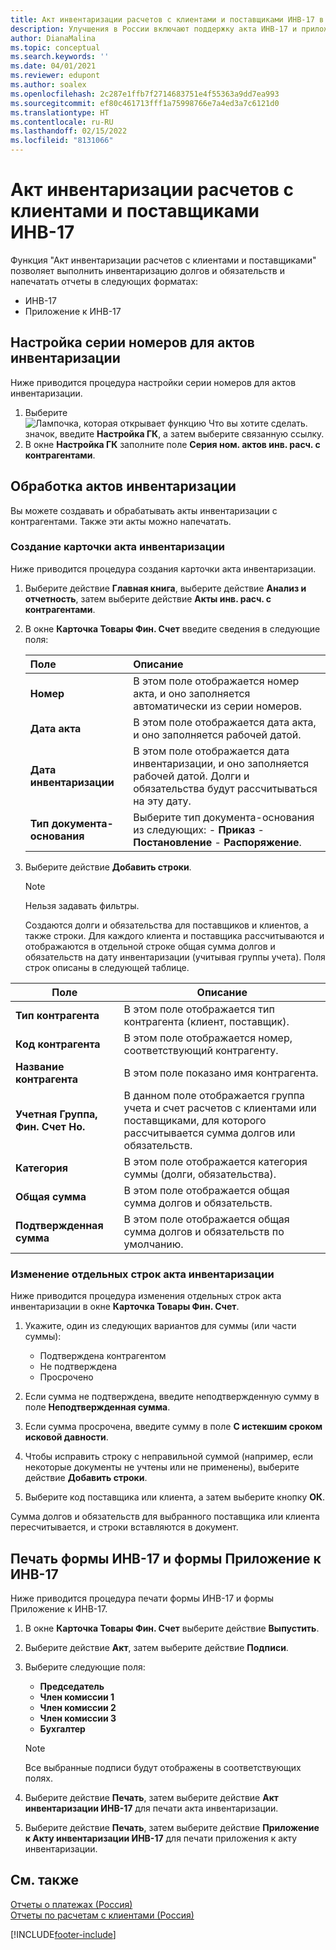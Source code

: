 ```yaml
---
title: Акт инвентаризации расчетов с клиентами и поставщиками ИНВ-17 в России
description: Улучшения в России включают поддержку акта ИНВ-17 и приложения к акту ИНВ-17.
author: DianaMalina
ms.topic: conceptual
ms.search.keywords: ''
ms.date: 04/01/2021
ms.reviewer: edupont
ms.author: soalex
ms.openlocfilehash: 2c287e1ffb7f2714683751e4f55363a9dd7ea993
ms.sourcegitcommit: ef80c461713fff1a75998766e7a4ed3a7c6121d0
ms.translationtype: HT
ms.contentlocale: ru-RU
ms.lasthandoff: 02/15/2022
ms.locfileid: "8131066"
---
```

# <a name="inventory-act-of-receivables-and-payables-inv-17"></a>Акт инвентаризации расчетов с клиентами и поставщиками ИНВ-17

Функция "Акт инвентаризации расчетов с клиентами и поставщиками" позволяет выполнить инвентаризацию долгов и обязательств и напечатать отчеты в следующих форматах: 

- ИНВ-17
- Приложение к ИНВ-17

## <a name="setting-up-a-number-series-for-inventory-acts"></a>Настройка серии номеров для актов инвентаризации

Ниже приводится процедура настройки серии номеров для актов инвентаризации. 

1. Выберите ![Лампочка, которая открывает функцию Что вы хотите сделать.](../../media/ui-search/search_small.png "Что вы хотите сделать") значок, введите **Настройка ГК**, а затем выберите связанную ссылку.
2. В окне **Настройка ГК** заполните поле **Серия ном. актов инв. расч. с контрагентами**.

## <a name="inventory-act-processing"></a>Обработка актов инвентаризации

Вы можете создавать и обрабатывать акты инвентаризации с контрагентами. Также эти акты можно напечатать.

### <a name="creating-an-inventory-act-card"></a>Создание карточки акта инвентаризации

Ниже приводится процедура создания карточки акта инвентаризации. 

1. Выберите действие **Главная книга**, выберите действие **Анализ и отчетность**, затем выберите действие **Акты инв. расч. с контрагентами**.

2. В окне **Карточка Товары Фин. Счет** введите сведения в следующие поля:

   | Поле                    | Описание                                                  |
   | :----------------------- | :----------------------------------------------------------- |
   | **Номер**                  | В этом поле отображается номер акта, и оно заполняется автоматически из серии номеров. |
   | **Дата акта**             | В этом поле отображается дата акта, и оно заполняется рабочей датой. |
   | **Дата инвентаризации**       | В этом поле отображается дата инвентаризации, и оно заполняется рабочей датой. Долги и обязательства будут рассчитываться на эту дату. |
   | **Тип документа-основания** | Выберите тип документа-основания из следующих:   -   **Приказ** -   **Постановление** -   **Распоряжение**. |

3. Выберите действие **Добавить строки**.

   > [!NOTE]
   > Нельзя задавать фильтры.

   Создаются долги и обязательства для поставщиков и клиентов, а также строки. Для каждого клиента и поставщика рассчитываются и отображаются в отдельной строке общая сумма долгов и обязательств на дату инвентаризации (учитывая группы учета). Поля строк описаны в следующей таблице.

| Поле                              | Описание          |
| ---------------------------------- | -------------------- |
| **Тип контрагента**                | В этом поле отображается тип контрагента (клиент, поставщик).  |
| **Код контрагента**                 | В этом поле отображается номер, соответствующий контрагенту. |
| **Название контрагента**                | В этом поле показано имя контрагента.    |
| **Учетная Группа, Фин. Счет Но.** | В данном поле отображается группа учета и счет расчетов с клиентами или поставщиками, для которого рассчитывается сумма долгов или обязательств. |
| **Категория**                       | В этом поле отображается категория суммы (долги, обязательства). |
| **Общая сумма**                   | В этом поле отображается общая сумма долгов и обязательств. |
| **Подтвержденная сумма**               | В этом поле отображается общая сумма долгов и обязательств по умолчанию. |

### <a name="changing-separate-lines-in-an-inventory-act"></a>Изменение отдельных строк акта инвентаризации

Ниже приводится процедура изменения отдельных строк акта инвентаризации в окне **Карточка Товары Фин. Счет**. 

1. Укажите, один из следующих вариантов для суммы (или части суммы):

    - Подтверждена контрагентом
    - Не подтверждена
    - Просрочено

2. Если сумма не подтверждена, введите неподтвержденную сумму в поле **Неподтвержденная сумма**.

3. Если сумма просрочена, введите сумму в поле **С истекшим сроком исковой давности**.

4. Чтобы исправить строку с неправильной суммой (например, если некоторые документы не учтены или не применены), выберите действие **Добавить строки**.

5. Выберите код поставщика или клиента, а затем выберите кнопку **ОК**. 

Сумма долгов и обязательств для выбранного поставщика или клиента пересчитывается, и строки вставляются в документ.

## <a name="printing-the-inv-17-form-and-the-supplement-to-inv-17-form"></a>Печать формы ИНВ-17 и формы Приложение к ИНВ-17

Ниже приводится процедура печати формы ИНВ-17 и формы Приложение к ИНВ-17.

1. В окне **Карточка Товары Фин. Счет** выберите действие **Выпустить**.
2. Выберите действие **Акт**, затем выберите действие **Подписи**.
3. Выберите следующие поля:

    - **Председатель**
    - **Член комиссии 1**
    - **Член комиссии 2**
    - **Член комиссии 3**
    - **Бухгалтер**

    > [!NOTE]
    > Все выбранные подписи будут отображены в соответствующих полях.

4. Выберите действие **Печать**, затем выберите действие **Акт инвентаризации ИНВ-17** для печати акта инвентаризации.
5. Выберите действие **Печать**, затем выберите действие **Приложение к Акту инвентаризации ИНВ-17** для печати приложения к акту инвентаризации.

## <a name="see-also"></a>См. также

[Отчеты о платежах (Россия)](Russian-Payables-Reports.md)  
[Отчеты по расчетам с клиентами (Россия)](Russian-Receivables-Reports.md)  


[!INCLUDE[footer-include](../../includes/footer-banner.md)]